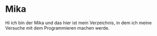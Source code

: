# Mika
Hi ich bin der Mika und das hier ist mein Verzeichnis, in dem ich meine Versuche mit dem Programmieren machen werde.

